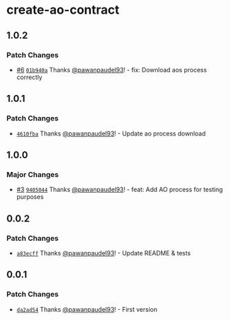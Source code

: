 # create-ao-contract

## 1.0.2

### Patch Changes

- [#6](https://github.com/pawanpaudel93/create-ao-contract/pull/6) [`01b940a`](https://github.com/pawanpaudel93/create-ao-contract/commit/01b940a96029449266d6bf259143e89b3489c292) Thanks [@pawanpaudel93](https://github.com/pawanpaudel93)! - fix: Download aos process correctly

## 1.0.1

### Patch Changes

- [`4610fba`](https://github.com/pawanpaudel93/create-ao-contract/commit/4610fba98269f803eaf2efe5e50b6df47e178b96) Thanks [@pawanpaudel93](https://github.com/pawanpaudel93)! - Update ao process download

## 1.0.0

### Major Changes

- [#3](https://github.com/pawanpaudel93/create-ao-contract/pull/3) [`9405044`](https://github.com/pawanpaudel93/create-ao-contract/commit/94050440ffec3a8bf5a377b1441c2e0afbc24c4a) Thanks [@pawanpaudel93](https://github.com/pawanpaudel93)! - feat: Add AO process for testing purposes

## 0.0.2

### Patch Changes

- [`a83ecff`](https://github.com/pawanpaudel93/create-ao-contract/commit/a83ecffc0b6b9e500800a22b332c91ce707cf72f) Thanks [@pawanpaudel93](https://github.com/pawanpaudel93)! - Update README & tests

## 0.0.1

### Patch Changes

- [`da2ad54`](https://github.com/pawanpaudel93/create-ao-contract/commit/da2ad54e9fcd21475c8f46638bd410df12fb1e1a) Thanks [@pawanpaudel93](https://github.com/pawanpaudel93)! - First version
